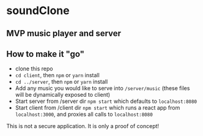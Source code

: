 # soundClone
## MVP music player and server

## How to make it "go"
* clone this repo
* `cd client`, then `npm` or `yarn` install 
* `cd ../server`, then `npm` or `yarn` install 
* Add any music you would like to serve into `/server/music` (these files will be dynamically exposed to client)
* Start server from /server dir `npm start` which defaults to `localhost:8080`
* Start client from /client dir `npm start` which runs a react app from `localhost:3000`, and proxies all calls to `localhost:8080`

This is not a secure application. It is only a proof of concept!
